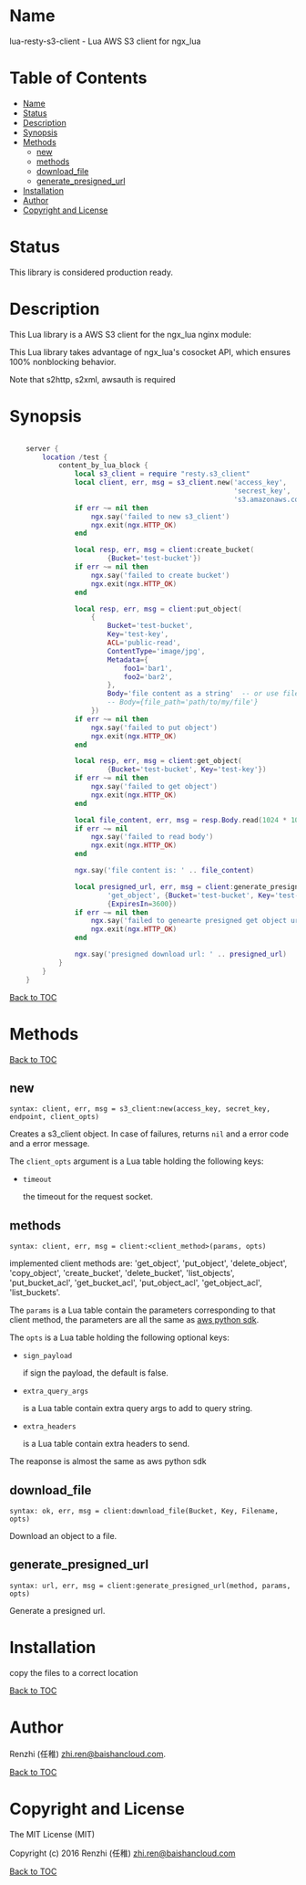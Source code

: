 Name
====

lua-resty-s3-client - Lua AWS S3 client for ngx_lua

Table of Contents
=================

* [Name](#name)
* [Status](#status)
* [Description](#description)
* [Synopsis](#synopsis)
* [Methods](#methods)
    * [new](#new)
    * [methods](#methods)
    * [download_file](#download_file)
    * [generate_presigned_url](#generate_presigned_url)
* [Installation](#installation)
* [Author](#author)
* [Copyright and License](#copyright-and-license)

Status
======

This library is considered production ready.

Description
===========

This Lua library is a AWS S3 client for the ngx_lua nginx module:

This Lua library takes advantage of ngx_lua's cosocket API, which ensures
100% nonblocking behavior.

Note that s2http, s2xml, awsauth is required

Synopsis
========

```lua

    server {
        location /test {
            content_by_lua_block {
                local s3_client = require "resty.s3_client"
                local client, err, msg = s3_client.new('access_key',
                                                       'secrest_key',
                                                       's3.amazonaws.com')
                if err ~= nil then
                    ngx.say('failed to new s3_client')
                    ngx.exit(ngx.HTTP_OK)
                end

                local resp, err, msg = client:create_bucket(
                        {Bucket='test-bucket'})
                if err ~= nil then
                    ngx.say('failed to create bucket')
                    ngx.exit(ngx.HTTP_OK)
                end

                local resp, err, msg = client:put_object(
                    {
                        Bucket='test-bucket',
                        Key='test-key',
                        ACL='public-read',
                        ContentType='image/jpg',
                        Metadata={
                            foo1='bar1',
                            foo2='bar2',
                        },
                        Body='file content as a string'  -- or use file name
                        -- Body={file_path='path/to/my/file'}
                    })
                if err ~= nil then
                    ngx.say('failed to put object')
                    ngx.exit(ngx.HTTP_OK)
                end

                local resp, err, msg = client:get_object(
                        {Bucket='test-bucket', Key='test-key'})
                if err ~= nil then
                    ngx.say('failed to get object')
                    ngx.exit(ngx.HTTP_OK)
                end

                local file_content, err, msg = resp.Body.read(1024 * 1024)
                if err ~= nil
                    ngx.say('failed to read body')
                    ngx.exit(ngx.HTTP_OK)
                end

                ngx.say('file content is: ' .. file_content)

                local presigned_url, err, msg = client:generate_presigned_url(
                        'get_object', {Bucket='test-bucket', Key='test-key'},
                        {ExpiresIn=3600})
                if err ~= nil then
                    ngx.say('failed to genearte presigned get object url')
                    ngx.exit(ngx.HTTP_OK)
                end

                ngx.say('presigned download url: ' .. presigned_url)
            }
        }
    }
```

[Back to TOC](#table-of-contents)

Methods
=======

[Back to TOC](#table-of-contents)

new
---
`syntax: client, err, msg = s3_client:new(access_key, secret_key, endpoint, client_opts)`

Creates a s3_client object. In case of failures, returns `nil` and a error code and a error message.

The `client_opts` argument is a Lua table holding the following keys:

* `timeout`

    the timeout for the request socket.


methods
---
`syntax: client, err, msg = client:<client_method>(params, opts)`

implemented client methods are: 'get_object',  'put_object', 'delete_object', 'copy_object',
 'create_bucket', 'delete_bucket', 'list_objects', 'put_bucket_acl', 'get_bucket_acl',
  'put_object_acl', 'get_object_acl', 'list_buckets'.


The `params` is a Lua table contain the parameters corresponding to that client method,
the parameters are all the same as [aws python sdk](https://boto3.readthedocs.io/en/latest/reference/services/s3.html#client).

The `opts` is a Lua table holding the following optional keys:

* `sign_payload`

    if sign the payload, the default is false.

* `extra_query_args`

    is a Lua table contain extra query args to add to query string.

* `extra_headers`

    is a Lua table contain extra headers to send.

The reaponse is almost the same as aws python sdk


download_file
---
`syntax: ok, err, msg = client:download_file(Bucket, Key, Filename, opts)`

Download an object to a file.

generate_presigned_url
---
`syntax: url, err, msg = client:generate_presigned_url(method, params, opts)`

Generate a presigned url.

Installation
============

copy the files to a correct location

[Back to TOC](#table-of-contents)


Author
======

Renzhi (任稚) <zhi.ren@baishancloud.com>.

[Back to TOC](#table-of-contents)

Copyright and License
=====================

The MIT License (MIT)

Copyright (c) 2016 Renzhi (任稚) <zhi.ren@baishancloud.com>

[Back to TOC](#table-of-contents)
